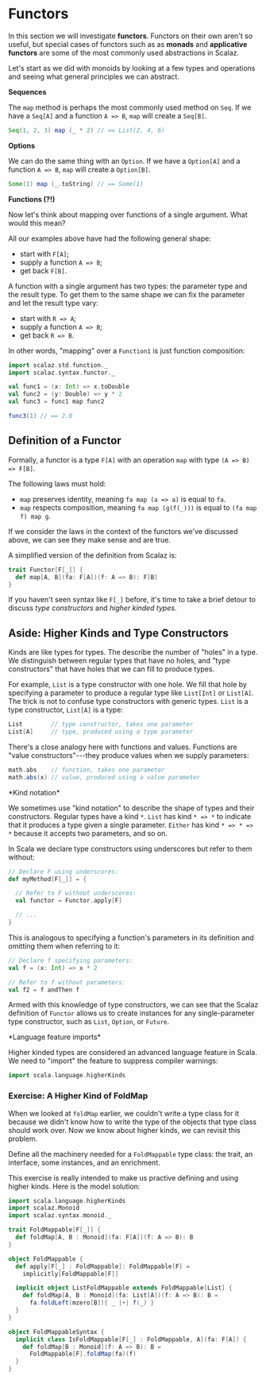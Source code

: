 # Functors

In this section we will investigate **functors**. Functors on their own aren't so useful, but special cases of functors such as as **monads** and **applicative functors** are some of the most commonly used abstractions in Scalaz.

Let's start as we did with monoids by looking at a few types and operations and seeing what general principles we can abstract.

**Sequences**

The `map` method is perhaps the most commonly used method on `Seq`. If we have a `Seq[A]` and a function `A => B`, `map` will create a `Seq[B]`.

~~~ scala
Seq(1, 2, 3) map (_ * 2) // == List(2, 4, 6)
~~~

**Options**

We can do the same thing with an `Option`. If we have a `Option[A]` and a function `A => B`, `map` will create a `Option[B]`.

~~~ scala
Some(1) map (_.toString) // == Some(1)
~~~

**Functions (?!)**

Now let's think about mapping over functions of a single argument. What would this mean?

All our examples above have had the following general shape:

 - start with `F[A]`;
 - supply a function `A => B`;
 - get back `F[B]`.

A function with a single argument has two types: the parameter type and the result type. To get them to the same shape we can fix the parameter and let the result type vary:

 - start with `R => A`;
 - supply a function `A => B`;
 - get back `R => B`.

In other words, "mapping" over a `Function1` is just function composition:

~~~ scala
import scalaz.std.function._
import scalaz.syntax.functor._

val func1 = (x: Int) => x.toDouble
val func2 = (y: Double) => y * 2
val func3 = func1 map func2

func3(1) // == 2.0
~~~

## Definition of a Functor

Formally, a functor is a type `F[A]` with an operation `map` with type `(A => B) => F[B]`.

The following laws must hold:

- `map` preserves identity, meaning `fa map (a => a)` is equal to `fa`.
- `map` respects composition, meaning `fa map (g(f(_)))` is equal to `(fa map f) map g`.

If we consider the laws in the context of the functors we've discussed above, we can see they make sense and are true.

A simplified version of the definition from Scalaz is:

~~~ scala
trait Functor[F[_]] {
  def map[A, B](fa: F[A])(f: A => B): F[B]
}
~~~

If you haven't seen syntax like `F[_]` before, it's time to take a brief detour to discuss *type constructors* and *higher kinded types*.

## Aside: Higher Kinds and Type Constructors

Kinds are like types for types. The describe the number of "holes" in a type. We distinguish between regular types that have no holes, and "type constructors" that have holes that we can fill to produce types.

For example, `List` is a type constructor with one hole. We fill that hole by specifying a parameter to produce a regular type like `List[Int]` or `List[A]`. The trick is not to confuse type constructors with generic types. `List` is a type constructor, `List[A]` is a type:

~~~ scala
List        // type constructor, takes one parameter
List[A]     // type, produced using a type parameter
~~~

There's a close analogy here with functions and values. Functions are "value constructors"---they produce values when we supply parameters:

~~~ scala
math.abs    // function, takes one parameter
math.abs(x) // value, produced using a value parameter
~~~

<div class="callout callout-warning">
*Kind notation*

We sometimes use "kind notation" to describe the shape of types and their constructors. Regular types have a kind `*`. `List` has kind `* => *` to indicate that it produces a type given a single parameter. `Either` has kind `* => * => *` because it accepts two parameters, and so on.
</div>

In Scala we declare type constructors using underscores but refer to them without:

~~~ scala
// Declare F using underscores:
def myMethod[F[_]] = {

  // Refer to F without underscores:
  val functor = Functor.apply[F]

  // ...
}
~~~

This is analogous to specifying a function's parameters in its definition and omitting them when referring to it:

~~~ scala
// Declare f specifying parameters:
val f = (x: Int) => x * 2

// Refer to f without parameters:
val f2 = f andThen f
~~~

Armed with this knowledge of type constructors, we can see that the Scalaz definition of `Functor` allows us to create instances for any single-parameter type constructor, such as `List`, `Option`, or `Future`.

<div class="callout callout-info">
*Language feature imports*

Higher kinded types are considered an advanced language feature in Scala. We need to "import" the feature to suppress compiler warnings:

~~~ scala
import scala.language.higherKinds
~~~
</div>

### Exercise: A Higher Kind of FoldMap

When we looked at `foldMap` earlier, we couldn't write a type class for it because we didn't know how to write the type of the objects that type class should work over. Now we know about higher kinds, we can revisit this problem.

Define all the machinery needed for a `FoldMappable` type class: the trait, an interface, some instances, and an enrichment.

<div class="solution">
This exercise is really intended to make us practive defining and using higher kinds. Here is the model solution:

~~~ scala
import scala.language.higherKinds
import scalaz.Monoid
import scalaz.syntax.monoid._

trait FoldMappable[F[_]] {
  def foldMap[A, B : Monoid](fa: F[A])(f: A => B): B
}

object FoldMappable {
  def apply[F[_] : FoldMappable]: FoldMappable[F] =
    implicitly[FoldMappable[F]]

  implicit object ListFoldMappable extends FoldMappable[List] {
    def foldMap[A, B : Monoid](fa: List[A])(f: A => B): B =
      fa.foldLeft(mzero[B]){ _ |+| f(_) }
  }
}

object FoldMappableSyntax {
  implicit class IsFoldMappable[F[_] : FoldMappable, A](fa: F[A]) {
    def foldMap[B : Monoid](f: A => B): B =
      FoldMappable[F].foldMap(fa)(f)
  }
}
~~~
</div>

